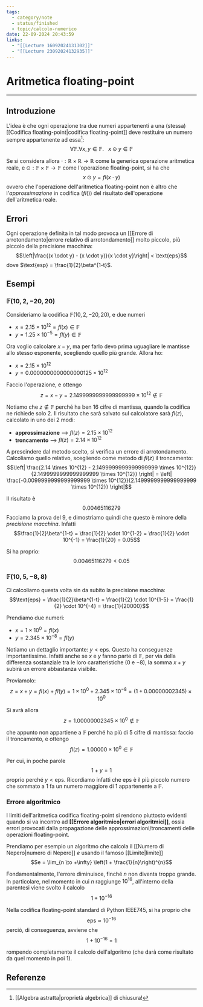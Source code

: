 ```yaml
---
tags:
  - category/note
  - status/finished
  - topic/calcolo-numerico
date: 22-09-2024 20:43:59
links:
  - "[[Lecture 16092024131302]]"
  - "[[Lecture 23092024132935]]"
---
```

# Aritmetica floating-point
---
## Introduzione
L'idea è che ogni operazione tra due numeri appartenenti a una (stessa) [[Codifica floating-point|codifica floating-point]] deve restituire un numero sempre appartenente ad essa[^1]:
$$\forall \mathbb{F}. \forall x,y \in \mathbb{F}. \ \ \ x \odot y \in \mathbb{F}$$

Se si considera allora $\cdot: \mathbb{R} \times \mathbb{R} \to \mathbb{R}$ come la generica operazione aritmetica reale, e $\odot: \mathbb{F} \times \mathbb{F} \to \mathbb{F}$ come l'operazione floating-point, si ha che
$$x \odot y = fl(x \cdot y)$$
ovvero che l'operazione dell'aritmetica floating-point non è altro che l'_approssimazione_ in codifica ($fl()$) del risultato dell'operazione dell'aritmetica reale.

## Errori
Ogni operazione definita in tal modo provoca un [[Errore di arrotondamento|errore relativo di arrotondamento]] molto piccolo, più piccolo della precisione macchina:
$$\left|\frac{(x \odot y) - (x \cdot y)}{x \cdot y}\right| < \text{eps}$$
dove $\text{esp} = \frac{1}{2}\beta^{1-t}$.

## Esempi
### $\mathbb{F}(10, 2, -20, 20)$
Consideriamo la codifica $\mathbb{F}(10, 2, -20, 20)$, e due numeri
- $x = 2.15 \times 10^{12} = fl(x) \in \mathbb{F}$
- $y = 1.25 \times 10^{-5} = fl(y) \in \mathbb{F}$

Ora voglio calcolare $x-y$, ma per farlo devo prima uguagliare le mantisse allo stesso esponente, scegliendo quello più grande. Allora ho:
- $x = 2.15 \times 10^{12}$
- $y = 0.0000000000000000125 \times 10^{12}$

Faccio l'operazione, e ottengo
$$z = x-y = 2.1499999999999999999 \times 10^{12} \notin \mathbb{F}$$

Notiamo che $z \notin \mathbb{F}$ perché ha ben 16 cifre di mantissa, quando la codifica ne richiede solo 2. Il risultato che sarà salvato sul calcolatore sarà $fl(z)$, calcolato in uno dei 2 modi:
- **approssimazione** --> $fl(z) = 2.15 \times 10^{12}$
- **troncamento** --> $fl(z) = 2.14 \times 10^{12}$

A prescindere dal metodo scelto, si verifica un errore di arrotondamento. Calcoliamo quello relativo, scegliendo come metodo di $fl(z)$ il troncamento:
$$\left| \frac{2.14 \times 10^{12} - 2.1499999999999999999 \times 10^{12}}{2.1499999999999999999 \times 10^{12}} \right| = \left| \frac{-0.0099999999999999999 \times 10^{12}}{2.1499999999999999999 \times 10^{12}} \right|$$

Il risultato è
$$0.00465116279$$
Facciamo la prova del 9, e dimostriamo quindi che questo è minore della _precisione macchina_. Infatti
$$\frac{1}{2}\beta^{1-t} = \frac{1}{2} \cdot 10^{1-2} = \frac{1}{2} \cdot 10^{-1} = \frac{1}{20} = 0.05$$

Si ha proprio:
$$0.00465116279 < 0.05$$

### $\mathbb{F}(10, 5, -8, 8)$
Ci calcoliamo questa volta sin da subito la precisione macchina:
$$\text{eps} = \frac{1}{2}\beta^{1-t} = \frac{1}{2} \cdot 10^{1-5} = \frac{1}{2} \cdot 10^{-4} = \frac{1}{20000}$$

Prendiamo due numeri:
- $x = 1 \times 10^{0} = fl(x)$
- $y = 2.345 \times 10^{-8} = fl(y)$

Notiamo un dettaglio importante: $y < \text{eps}$. Questo ha conseguenze importantissime. Infatti anche se $x$ e $y$ fanno parte di $\mathbb{F}$, per via della differenza sostanziale tra le loro caratteristiche ($0$ e $-8$), la somma $x+y$ subirà un errore abbastanza visibile.

Proviamolo:
$$z = x + y = fl(x) + fl(y) = 1 \times 10^{0} + 2.345 \times 10^{-8} = (1 + 0.00000002345) \times 10^{0}$$

Si avrà allora
$$z = 1.00000002345 \times 10^{0} \notin \mathbb{F}$$

che appunto non appartiene a $\mathbb{F}$ perché ha più di 5 cifre di mantissa: faccio il troncamento, e ottengo
$$fl(z) = 1.00000 \times 10^{0} \in \mathbb{F}$$

Per cui, in poche parole
$$1 + y = 1$$
proprio perché $y < \text{eps}$. Ricordiamo infatti che $\text{eps}$ è il più piccolo numero che sommato a $1$ fa un numero maggiore di $1$ appartenente a $\mathbb{F}$.

### Errore algoritmico
I limiti dell'aritmetica codifica floating-point si rendono piuttosto evidenti quando si va incontro ad **[[Errore algoritmico|errori algoritmici]]**, ossia errori provocati dalla propagazione delle approssimazioni/troncamenti delle operazioni floating-point.

Prendiamo per esempio un algoritmo che calcola il [[Numero di Nepero|numero di Nepero]] $e$ usando il famoso [[Limite|limite]]
$$e = \lim_{n \to +\infty} \left(1 + \frac{1}{n}\right)^{n}$$

Fondamentalmente, l'errore diminuisce, finché $n$ non diventa troppo grande. In particolare, nel momento in cui $n$ raggiunge $10^{16}$, all'interno della parentesi viene svolto il calcolo
$$1 + 10^{-16}$$

Nella codifica floating-point standard di Python IEEE745, si ha proprio che
$$\text{eps} \approx 10^{-16}$$
perciò, di conseguenza, avviene che
$$1 + 10^{-16} = 1$$

rompendo completamente il calcolo dell'algoritmo (che darà come risultato da quel momento in poi $1$).

## Referenze
[^1]: [[Algebra astratta|proprietà algebrica]] di chiusura!